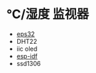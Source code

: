 # ℃/湿度 监视器

- [eps32](https://www.espressif.com/zh-hans/products/socs/esp32)
- DHT22
- iic oled
- [esp-idf](https://docs.espressif.com/projects/esp-idf/zh_CN/v5.1/esp32/get-started/index.html)
- ssd1306
